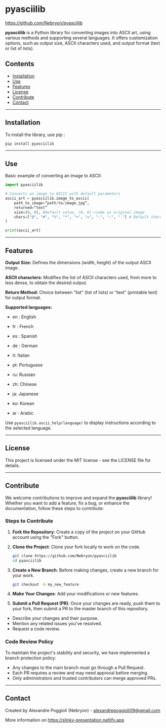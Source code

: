 # pyasciilib

https://github.com/Nebryon/pyasciilib

**pyasciilib** is a Python library for converting images into ASCII art, using various methods and supporting several languages. It offers customization options, such as output size, ASCII characters used, and output format (text or list of lists).

## Contents
- [Installation](#installation)
- [Use](#use)
- [Features](#features)
- [License](#license)
- [Contribute](#Contribute)
- [Contact](#Contact)

---

## Installation

To install the library, use pip :

``` bash
pip install pyasciilib
```

---

## Use
Basic example of converting an image to ASCII:

```python
import pyasciilib

# Converts an image to ASCII with default parameters
ascii_art = pyasciilib.image_to_ascii(
    path_to_image=“path/to/image.jpg”,
    returned=“text”
    size=(0, 0), #Default value, (0, 0)->same as original image
    chars=["@", "#", "%", "*", "+", "=", "-", ":", "."] # Default characters from more to less dense
)

print(ascii_art)
```

---

## Features

**Output Size:** Defines the dimensions (width, height) of the output ASCII image.

**ASCII characters:** Modifies the list of ASCII characters used, from more to less dense, to obtain the desired output.

**Return Method:** Choice between “list” (list of lists) or “text” (printable text) for output format.

**Supported languages:**

 - en : English

 - fr : French

 - es : Spanish

 - de : German

 - it: Italian

 - pt: Portuguese

 - ru: Russian

 - zh: Chinese

 - ja: Japanese

 - ko: Korean

 - ar : Arabic

Use ```pyasciilib.ascii_help(language)``` to display instructions according to the selected language.

---

## License
This project is licensed under the MIT license - see the LICENSE file for details.

---

## Contribute

We welcome contributions to improve and expand the **pyasciilib** library! Whether you want to add a feature, fix a bug, or enhance the documentation, follow these steps to contribute:

### Steps to Contribute

1. **Fork the Repository**: Create a copy of the project on your GitHub account using the "Fork" button.

2. **Clone the Project**: Clone your fork locally to work on the code.
   ```bash
   git clone https://github.com/Nebryon/pyasciilib
   cd pyasciilib
   ```
3. **Create a New Branch**: Before making changes, create a new branch for your work.
    ```bash
    git checkout -b my_new_feature
    ```
4. **Make Your Changes**: Add your modifications or new features.

5. **Submit a Pull Request (PR)**: Once your changes are ready, push them to your fork, then submit a PR to the master branch of this repository.

 - Describe your changes and their purpose.
 - Mention any related issues you've resolved.
 - Request a code review.
 
### Code Review Policy
To maintain the project's stability and security, we have implemented a branch protection policy:

 - Any changes to the main branch must go through a Pull Request.
 - Each PR requires a review and may need approval before merging.
 - Only administrators and trusted contributors can merge approved PRs.

---

## Contact
Created by Alexandre Poggioli (Nebryon) - alexandrepoggioli09@gmail.com

More information on https://slinky-presentation.netlify.app
